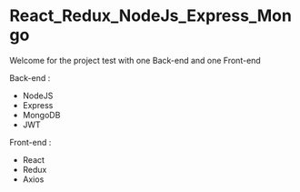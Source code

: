 # React_Redux_NodeJs_Express_Mongo

Welcome for the project test with one Back-end and one Front-end


Back-end :
  - NodeJS
  - Express
  - MongoDB
  - JWT
  

Front-end :
  - React
  - Redux
  - Axios
